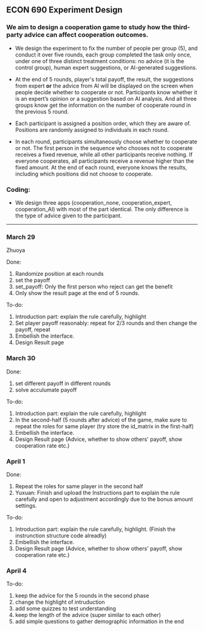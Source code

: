 ## ECON 690 Experiment Design
### We aim to design a cooperation game to study how the third-party advice can affect cooperation outcomes.

- We design the experiment to fix the number of people per group (5), and conduct it over
five rounds, each group completed the task only once, under one of three distinct treatment
conditions: no advice (it is the control group), human expert suggestions, or AI-generated
suggestions.

- At the end of 5 rounds, player's total payoff, the result, the suggestions from expert **or** the advice from AI will be
displayed on the screen when people decide whether to cooperate or not. Participants know
whether it is an expert’s opinion or a suggestion based on AI analysis. And all three groups
know get the information on the number of cooperate round in the previous 5
round.

- Each participant is assigned a position order, which they are aware of. Positions are randomly
assigned to individuals in each round.
- In each round, participants simultaneously choose
whether to cooperate or not. The first person in the sequence who chooses not to cooperate
receives a fixed revenue, while all other participants receive nothing. If everyone cooperates,
all participants receive a revenue higher than the fixed amount. At the end of each round,
everyone knows the results, including which positions did not choose to cooperate.

### Coding:

- We design three apps (cooperation_none, cooperation_expert, cooperation_AI) with most of the part identical. The only difference is the type of advice given to the participant.


________________________________


### March 29
Zhuoya

Done:
1. Randomize position at each rounds
2. set the payoff
3. set_payoff: Only the first person who reject can get the benefit
4. Only show the result page at the end of 5 rounds.
   
To-do:
1. Introduction part: explain the rule carefully, highlight
2. Set player payoff reasonably: repeat for 2/3 rounds and then change the payoff, repeat
3. Embellish the interface.
4. Design Result page

### March 30
Done:
1. set different payoff in different rounds
2. solve acculumate payoff

To-do:
1. Introduction part: explain the rule carefully, highlight
2. In the second-half (5 rounds after advice) of the game, make sure to repeat the roles for same player (try store the id_matrix in the first-half)
3. Embellish the interface.
4. Design Result page (Advice, whether to show others' payoff, show cooperation rate etc.)

### April 1
Done:
1. Repeat the roles for same player in the second half
2. Yuxuan: Finish and upload the Instructions part to explain the rule carefully and open to adjustment accordingly due to the bonus amount settings.

To-do:
1. Introduction part: explain the rule carefully, highlight. (Finish the instrunction structure code alreadly)
2. Embellish the interface.
3. Design Result page (Advice, whether to show others' payoff, show cooperation rate etc.)

### April 4
To-do:
1. keep the advice for the 5 rounds in the second phase
2. change the highlight of intruduction
3. add some quizzes to test understanding
4. keep the length of the advice (super similar to each other)
5. add simple questions to gather demographic information in the end

